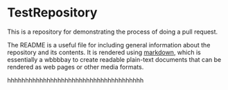 # TestRepository

This is a repository for demonstrating the process of doing a pull request.

The README is a useful file for including general information about the repository and its contents.
It is rendered using [markdown](https://daringfireball.net/projects/markdown/), which is essentially a
wbbbbay to create readable plain-text documents that can be rendered as web pages or other media formats.

hhhhhhhhhhhhhhhhhhhhhhhhhhhhhhhhhhhhhh

